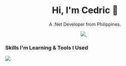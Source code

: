 <h1 align='center'>
  Hi, I'm Cedric 👋
</h1>

<p align='center'>
  A .Net Developer from Philippines.
</p>

<p align='center'>
  <a href="https://www.linkedin.com/in/john-cedric-bernardo/">
    <img src="https://img.shields.io/badge/linkedin-%230077B5.svg?&style=for-the-badge&logo=linkedin&logoColor=white" />
  </a>&nbsp;&nbsp;
<p>
  
<p align='center'>
  <h3>Skills I'm Learning & Tools I Used</h3>
   <img src="https://img.shields.io/badge/C%23-239120?style=for-the-badge&logo=c-sharp&logoColor=white" />

<p>
